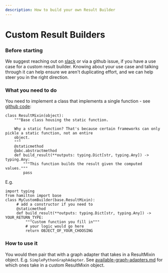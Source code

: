 ```yaml
---
description: How to build your own Result Builder
---
```


# Custom Result Builders

### Before starting

We suggest reaching out on [slack](https://join.slack.com/t/hamilton-opensource/shared\_invite/zt-1bjs72asx-wcUTgH7q7QX1igiQ5bbdcg) or via a github issue, if you have a use case for a custom result builder. Knowing about your use case and talking through it can help ensure we aren't duplicating effort, and we can help steer you in the right direction.

### What you need to do

You need to implement a class that implements a single function - see [github code](https://github.com/stitchfix/hamilton/blob/main/hamilton/base.py#L18-L28):

```
class ResultMixin(object):
    """Base class housing the static function.

    Why a static function? That's because certain frameworks can only pickle a static function, not an entire
    object.
    """
    @staticmethod
    @abc.abstractmethod
    def build_result(**outputs: typing.Dict[str, typing.Any]) -> typing.Any:
        """This function builds the result given the computed values."""
        pass
```

E.g.

```
import typing
from hamilton import base
class MyCustomBuilder(base.ResultMixin):
     # add a constructor if you need to
     @staticmethod
     def build_result(**outputs: typing.Dict[str, typing.Any]) -> YOUR_RETURN_TYPE:
         """Custom function you fill in"""
         # your logic would go here
         return OBJECT_OF_YOUR_CHOOSING
```

### How to use it

You would then pair that with a graph adapter that takes in a ResultMixin object. E.g. `SimplePythonGraphAdapter`. See [available-graph-adapters.md](../api-reference/available-graph-adapters.md "mention") for which ones take in a custom ResultMixin object.
